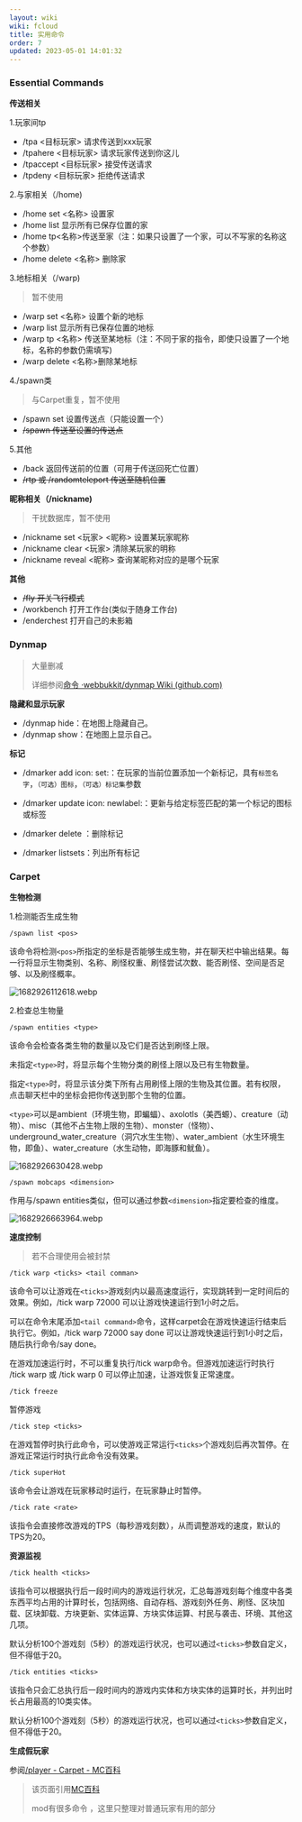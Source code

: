```yaml
---
layout: wiki
wiki: fcloud
title: 实用命令
order: 7
updated: 2023-05-01 14:01:32
---
```


### Essential Commands

**传送相关**

1.玩家间tp

- /tpa <目标玩家> 请求传送到xxx玩家
- /tpahere <目标玩家> 请求玩家传送到你这儿
- /tpaccept <目标玩家> 接受传送请求
- /tpdeny  <目标玩家> 拒绝传送请求

2.与家相关（/home)

- /home set <名称> 设置家
- /home list 显示所有已保存位置的家
- /home tp<名称>传送至家（注：如果只设置了一个家，可以不写家的名称这个参数）
- /home delete <名称> 删除家

3.地标相关（/warp) 

> 暂不使用

- /warp set <名称> 设置个新的地标
- /warp list 显示所有已保存位置的地标
- /warp tp <名称> 传送至某地标（注：不同于家的指令，即使只设置了一个地标，名称的参数仍需填写)
- /warp delete <名称>删除某地标

4./spawn类

> 与Carpet重复，暂不使用

- /spawn set 设置传送点（只能设置一个）
- ~~/spawn 传送至设置的传送点~~

5.其他

- /back 返回传送前的位置（可用于传送回死亡位置）
- ~~/rtp 或 /randomteleport 传送至随机位置~~

**昵称相关（/nickname)**

> 干扰数据库，暂不使用

- /nickname set <玩家> <昵称> 设置某玩家昵称
- /nickname clear <玩家> 清除某玩家的明称
- /nickname reveal <昵称> 查询某昵称对应的是哪个玩家

**其他**

- ~~/fly 开关飞行模式~~
- /workbench 打开工作台(类似于随身工作台)
- /enderchest 打开自己的未影箱

### Dynmap

> 大量删减
>
> 详细参阅[命令 ·webbukkit/dynmap Wiki (github.com)](https://github.com/webbukkit/dynmap/wiki/Commands)

**隐藏和显示玩家**

- /dynmap hide：在地图上隐藏自己。
- /dynmap show：在地图上显示自己。

**标记**

- /dmarker add <labelname> icon:<icon> set:<set-id>：在玩家的当前位置添加一个新标记，具有`标签名字`，`（可选）图标`，`（可选）标记集`参数
- /dmarker update <label> icon:<newicon> newlabel:<newlabel>：更新与给定标签匹配的第一个标记的图标或标签

- /dmarker delete <labelname>：删除标记
- /dmarker listsets：列出所有标记

 

### Carpet

**生物检测**

1.检测能否生成生物

```
/spawn list <pos>
```

该命令将检测`<pos>`所指定的坐标是否能够生成生物，并在聊天栏中输出结果。每一行将显示生物类别、名称、刷怪权重、刷怪尝试次数、能否刷怪、空间是否足够、以及刷怪概率。

![1682926112618.webp](https://onep.hzchu.top/mount/pic/2023/05/01/644f6a22a95a6.webp)

2.检查总生物量

```
/spawn entities <type> 
```

该命令会检查各类生物的数量以及它们是否达到刷怪上限。

未指定`<type>`时，将显示每个生物分类的刷怪上限以及已有生物数量。

指定`<type>`时，将显示该分类下所有占用刷怪上限的生物及其位置。若有权限，点击聊天栏中的坐标会把你传送到那个生物的位置。

`<type>`可以是ambient（环境生物，即蝙蝠）、axolotls（美西螈）、creature（动物）、misc（其他不占生物上限的生物）、monster（怪物）、underground_water_creature（洞穴水生生物）、water_ambient（水生环境生物，即鱼）、water_creature（水生动物，即海豚和鱿鱼）。

![1682926630428.webp](https://onep.hzchu.top/mount/pic/2023/05/01/644f6c26e2651.webp)

```
/spawn mobcaps <dimension>
```

作用与/spawn entities类似，但可以通过参数`<dimension>`指定要检查的维度。

![1682926663964.webp](https://onep.hzchu.top/mount/pic/2023/05/01/644f6c47e1300.webp)

**速度控制**

> 若不合理使用会被封禁

```
/tick warp <ticks> <tail comman>
```

该命令可以让游戏在`<ticks>`游戏刻内以最高速度运行，实现跳转到一定时间后的效果。例如，/tick warp 72000 可以让游戏快速运行到1小时之后。

可以在命令末尾添加`<tail command>`命令，这样carpet会在游戏快速运行结束后执行它。例如，/tick warp 72000 say done 可以让游戏快速运行到1小时之后，随后执行命令/say done。

在游戏加速运行时，不可以重复执行/tick warp命令。但游戏加速运行时执行 /tick warp 或 /tick warp 0 可以停止加速，让游戏恢复正常速度。

```
/tick freeze
```

暂停游戏

```
/tick step <ticks>
```

在游戏暂停时执行此命令，可以使游戏正常运行`<ticks>`个游戏刻后再次暂停。在游戏正常运行时执行此命令没有效果。

```
/tick superHot
```

该命令会让游戏在玩家移动时运行，在玩家静止时暂停。

```
/tick rate <rate>
```

该指令会直接修改游戏的TPS（每秒游戏刻数），从而调整游戏的速度，默认的TPS为20。

**资源监视**

```
/tick health <ticks>
```

该指令可以根据执行后一段时间内的游戏运行状况，汇总每游戏刻每个维度中各类东西平均占用的计算时长，包括网络、自动存档、游戏刻外任务、刷怪、区块加载、区块卸载、方块更新、实体运算、方块实体运算、村民与袭击、环境、其他这几项。

默认分析100个游戏刻（5秒）的游戏运行状况，也可以通过`<ticks>`参数自定义，但不得低于20。

```
/tick entities <ticks>
```

该指令只会汇总执行后一段时间内的游戏内实体和方块实体的运算时长，并列出时长占用最高的10类实体。

默认分析100个游戏刻（5秒）的游戏运行状况，也可以通过`<ticks>`参数自定义，但不得低于20。

**生成假玩家**

参阅[/player - Carpet - MC百科](https://www.mcmod.cn/item/670880.html)



> 该页面引用[MC百科](https://www.mcmod.cn/)
>
> mod有很多命令 ，这里只整理对普通玩家有用的部分

